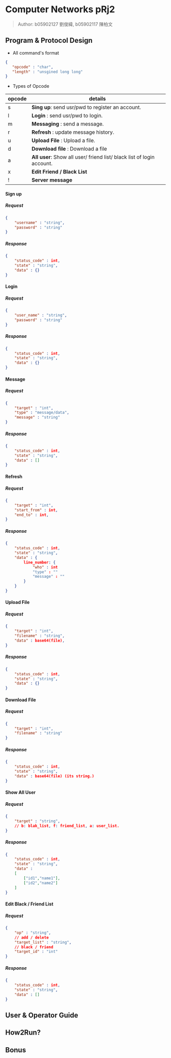 Computer Networks pRj2
===

> Author: b05902127 劉俊緯, b05902117 陳柏文

## Program & Protocol Design

* All command's format

```json
{
   "opcode" : "char",
   "length" : "unsgined long long"
}
```

* Types of Opcode

| opcode | details                                                      |
| ------ | ------------------------------------------------------------ |
| s      | **Sing up**: send usr/pwd to register an account.            |
| l      | **Login** : send usr/pwd to login.                           |
| m      | **Messaging** : send a message.                              |
| r      | **Refresh** : update message history.                        |
| u      | **Upload File** : Upload a file.                             |
| d      | **Download file** : Download a file                          |
| a      | **All user**: Show all user/ friend list/ black list of login account. |
| x      | **Edit Friend / Black List** |
| !      | **Server message**                                           |

#### Sign up

##### Request

```json
{
    "username" : "string",
    "password" : "string"
}
```

##### Response

```json
{
    "status_code" : int,
    "state" : "string",
    "data" : {}
}
```

#### Login

##### Request

```json
{
    "user_name" : "string",
    "password" : "string"
}
```

##### Response


```json
{
    "status_code" : int,
    "state" : "string",
    "data" : {}
}
```

#### Message
##### Request

```json
{
    "target" : "int",
    "type" : "message/data",	
    "message" : "string"
}
```

##### Response


```json
{
    "status_code" : int,
    "state" : "string",
    "data" : []
}
```

#### Refresh

##### Request

```json
{
    "target" : "int",
    "start_from" : int,
    "end_to" : int,
}
```

##### Response


```json
{
    "status_code" : int,
    "state" : "string",
    "data" : {
        line_number: {
            "who" : int
        	"type" : ""
        	"message" : ""
        }
    }
}
```

#### Upload File

#####  Request

```json
{
    "target" : "int",
    "filename" : "string",
    "data" : base64(file),
}
```
##### Response

```json
{
    "status_code" : int,
    "state" : "string",
    "data" : {}
}
```

#### Download File

#####  Request

```json
{
    "target" : "int",
    "filename" : "string"
}
```
##### Response

```json
{
    "status_code" : int,
    "state" : "string",
    "data" : base64(file) (its string.)
}
```

#### Show All User

#####  Request

```json
{
    "target" : "string",
    // b: blak_list, f: friend_list, a: user_list.
}
```
##### Response


```json
{
    "status_code" : int,
    "state" : "string",
    "data" :
    [
        ["id1","name1"],
        ["id2","name2"]
    ]
}
```

#### Edit Black / Friend List

#####  Request

```json
{
    "op" : "string",
    // add / delete
    "target_list" : "string",
    // black / friend
    "target_id" : "int"
}
```

##### Response


```json
{
    "status_code" : int,
    "state" : "string",
    "data" : []
}
```


## User & Operator Guide

## How2Run?

## Bonus



